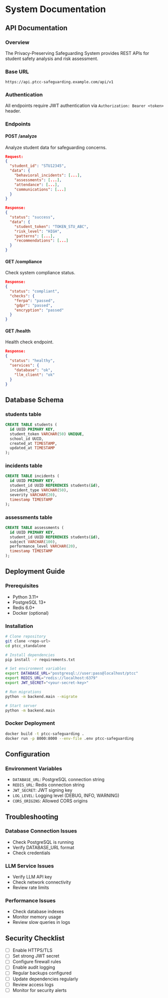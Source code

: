 # System Documentation

## API Documentation

### Overview
The Privacy-Preserving Safeguarding System provides REST APIs for student safety analysis and risk assessment.

### Base URL
```
https://api.ptcc-safeguarding.example.com/api/v1
```

### Authentication
All endpoints require JWT authentication via `Authorization: Bearer <token>` header.

### Endpoints

#### POST /analyze
Analyze student data for safeguarding concerns.

```json
Request:
{
  "student_id": "STU12345",
  "data": {
    "behavioral_incidents": [...],
    "assessments": [...],
    "attendance": [...],
    "communications": [...]
  }
}

Response:
{
  "status": "success",
  "data": {
    "student_token": "TOKEN_STU_ABC",
    "risk_level": "HIGH",
    "patterns": [...],
    "recommendations": [...]
  }
}
```

#### GET /compliance
Check system compliance status.

```json
Response:
{
  "status": "compliant",
  "checks": {
    "ferpa": "passed",
    "gdpr": "passed",
    "encryption": "passed"
  }
}
```

#### GET /health
Health check endpoint.

```json
Response:
{
  "status": "healthy",
  "services": {
    "database": "ok",
    "llm_client": "ok"
  }
}
```

## Database Schema

### students table
```sql
CREATE TABLE students (
  id UUID PRIMARY KEY,
  student_token VARCHAR(50) UNIQUE,
  school_id UUID,
  created_at TIMESTAMP,
  updated_at TIMESTAMP
);
```

### incidents table
```sql
CREATE TABLE incidents (
  id UUID PRIMARY KEY,
  student_id UUID REFERENCES students(id),
  incident_type VARCHAR(50),
  severity VARCHAR(20),
  timestamp TIMESTAMP
);
```

### assessments table
```sql
CREATE TABLE assessments (
  id UUID PRIMARY KEY,
  student_id UUID REFERENCES students(id),
  subject VARCHAR(100),
  performance_level VARCHAR(20),
  timestamp TIMESTAMP
);
```

## Deployment Guide

### Prerequisites
- Python 3.11+
- PostgreSQL 13+
- Redis 6.0+
- Docker (optional)

### Installation

```bash
# Clone repository
git clone <repo-url>
cd ptcc_standalone

# Install dependencies
pip install -r requirements.txt

# Set environment variables
export DATABASE_URL="postgresql://user:pass@localhost/ptcc"
export REDIS_URL="redis://localhost:6379"
export JWT_SECRET="<your-secret-key>"

# Run migrations
python -m backend.main --migrate

# Start server
python -m backend.main
```

### Docker Deployment

```bash
docker build -t ptcc-safeguarding .
docker run -p 8000:8000 --env-file .env ptcc-safeguarding
```

## Configuration

### Environment Variables
- `DATABASE_URL`: PostgreSQL connection string
- `REDIS_URL`: Redis connection string
- `JWT_SECRET`: JWT signing key
- `LOG_LEVEL`: Logging level (DEBUG, INFO, WARNING)
- `CORS_ORIGINS`: Allowed CORS origins

## Troubleshooting

### Database Connection Issues
- Check PostgreSQL is running
- Verify DATABASE_URL format
- Check credentials

### LLM Service Issues
- Verify LLM API key
- Check network connectivity
- Review rate limits

### Performance Issues
- Check database indexes
- Monitor memory usage
- Review slow queries in logs

## Security Checklist

- [ ] Enable HTTPS/TLS
- [ ] Set strong JWT secret
- [ ] Configure firewall rules
- [ ] Enable audit logging
- [ ] Regular backups configured
- [ ] Update dependencies regularly
- [ ] Review access logs
- [ ] Monitor for security alerts
